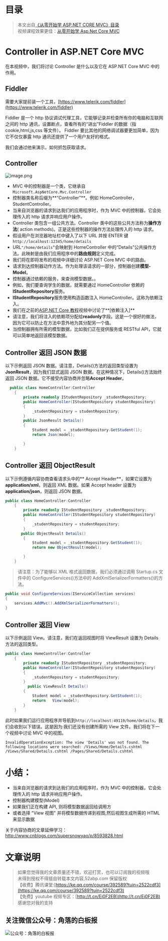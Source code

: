 # 目录

> 本文出自[《从零开始学 ASP.NET CORE MVC》目录](https://www.52abp.com/wiki/mvc/0.1.4/1.Intro) </br>
> 视频课程效果更佳：[从零开始学 Asp.Net Core MVC](https://study.163.com/course/courseMain.htm?courseId=1209215803&share=2&shareId=400000000309007) </br>

# Controller in ASP.NET Core MVC

在本视频中，我们将讨论 Controller 是什么以及它在 ASP.NET Core MVC 中的作用。

## Fiddler

需要大家提前装一个工具，[https://www.telerik.com/fiddler](https://www.telerik.com/fiddler)

Fiddler 是一个 http 协议调试代理工具，它能够记录并检查所有你的电脑和互联网之间的 http 通讯，设置断点，查看所有的“进出”Fiddler 的数据（指 cookie,html,js,css 等文件）。 Fiddler 要比其他的网络调试器要更加简单，因为它不仅仅暴露 http 通讯还提供了一个用户友好的格式。

我们会通过他来演示，如何抓包获取请求。

## Controller

![image.png](https://upload-images.jianshu.io/upload_images/1979022-71253afda21578fa.png?imageMogr2/auto-orient/strip%7CimageView2/2/w/1240)

- MVC 中的控制器是一个类，它继承自`Microsoft.AspNetCore.Mvc.Controller`
- 控制器类名称后缀为**“Controller”**。例如 HomeController，StudentController。
- 当来自浏览器的请求到达我们的应用程序时，作为 MVC 中的控制器，它会处理传入的 http 请求并响应用户操作。
- Controller 类包含一组公共方法。Controller 类中的这些公共方法称为**操作方法**( action methods)。正是这些控制器的操作方法处理传入的 http 请求。
- 假设用户在浏览器地址栏中键入了以下 URL 并按 ENTER 键`http://localhost:12345/home/details`
- URL`"/home/details”`会映射到 HomeController 中的“Details”公共操作方法。此映射是由我们应用程序中的**路由规则**定义完成。
- 我们将在即将发布的视频中详细讨论 ASP.NET Core MVC 中的路由。
- 请求到达控制器动作方法。作为处理该请求的一部分，控制器创建**模型-Model**。
- 控制器通过依赖的服务，来查询模型数据，。
- 例如，我们要查询学生的数据，就需要通过 HomeController 依赖的**IStudentRepository**服务。
- **IStudentRepository**服务使用构造函数注入 HomeController。这称为依赖注入。
- 我们在之前的[ASP.NET Core 教程](https://study.163.com/course/courseMain.htm?courseId=1209215803&share=2&shareId=400000000309007)视频中讨论了**[依赖注入]**
- 请注意，我们将注入的依赖项分配给**readonly**字段。这是一个很好的做法，因为它可以防止在方法中意外地为其分配另一个值。
- 当控制器拥有所需的模型数据，比如我们正在提供服务或 RESTful API，它就可以简单地返回该模型数据。

## Controller 返回 JSON 数据

以下示例返回 JSON 数据。请注意，Details()方法的返回类型设置为 **JsonResult**，因为我们显式返回 JSON 数据。在这种情况下，Details()方法始终返回 JSON 数据。它不接受内容协商并忽略**Accept Header**。

```csharp
  public class HomeController:Controller
    {
        private readonly IStudentRepository _studentRepository;
        public HomeController(IStudentRepository studentRepository)
        {
            _studentRepository = studentRepository;
        }
        public JsonResult Details()
        {
            Student model = _studentRepository.GetStudent(1);
            return Json(model);

        }
    }

```

## Controller 返回 ObjectResult

以下示例遵循内容协商查看请求头中的** Accept Header**，如果它设置为**application/xml**，则返回 XML 数据。如果 Accept header 设置为**application/json**，则返回 JSON 数据。

```csharp
public class HomeController:Controller
    {
        private readonly IStudentRepository _studentRepository;
        public HomeController(IStudentRepository studentRepository)
        {
            _studentRepository = studentRepository;
        }
       public ObjectResult Details()
        {
            Student model = _studentRepository.GetStudent(1);
            return new ObjectResult(model);

        }
    }

```

> 请注意：为了能够以 XML 格式返回数据，我们必须通过调用 Startup.cs 文件中的 ConfigureServices()方法中的 AddXmlSerializerFormatters()的方法。

```csharp
public void ConfigureServices(IServiceCollection services)
{
    services.AddMvc().AddXmlSerializerFormatters();
}
```

## Controller 返回 View

以下示例返回 View。请注意，我们在返回视图时将 ViewResult 设置为 Details 方法的返回类型。

```csharp
public class HomeController:Controller
    {
        private readonly IStudentRepository _studentRepository;
        public HomeController(IStudentRepository studentRepository)
        {
            _studentRepository = studentRepository;
        }
          public ViewResult Details()
        {
            Student model = _studentRepository.GetStudent(1);
            return   View(model);
        }
    }
```

此时如果我们运行应用程序并导航到`http://localhost:49119/home/details`，我们会收到以下错误。这是因为:我们还没有创建所需的 View 文件。我们将在下一个视频中讨论 MVC 中的视图。

`InvalidOperationException: The view 'Details' was not found. The following locations were searched: /Views/Home/Details.cshtml /Views/Shared/Details.cshtml /Pages/Shared/Details.cshtml`

# 小结：

- 当来自浏览器的请求到达我们的应用程序时，作为 MVC 中的控制器，它会处理传入的 http 请求并响应用户操作。
- 控制器构建模型(Model)
- 如果我们正在构建 API, 则将模型数据返回给调用方
- 或者选择 "View 视图" 并将模型数据传递到视图,然后视图生成所需的 HTML 来显示数据

关于内容协商的文章延伸学习：http://www.cnblogs.com/supersnowyao/p/8593828.html

# 文章说明

> 如果您觉得我的文章质量还不错，欢迎打赏，也可以订阅我的视频哦 </br>
> 未得到授权不得擅自转载本文内容,52abp.com 保留版权 </br>
> 【收费】腾讯课堂:[https://ke.qq.com/course/392589?tuin=2522cdf3](https://ke.qq.com/course/392589?tuin=2522cdf3) </br>
> 【免费】youtube 视频专区：[http://t.cn/Ei0F2EB](http://t.cn/Ei0F2EB) </br>
> 感谢您对我的支持

## 关注微信公众号：角落的白板报

![公众号：角落的白板报](https://upload-images.jianshu.io/upload_images/1979022-f19c505c18160c16.png)
